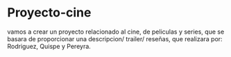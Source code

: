 # Proyecto-cine
vamos a crear un proyecto relacionado al cine, de peliculas y series, que se basara de proporcionar una descripcion/ trailer/ reseñas, que realizara por: Rodriguez, Quispe y Pereyra.
